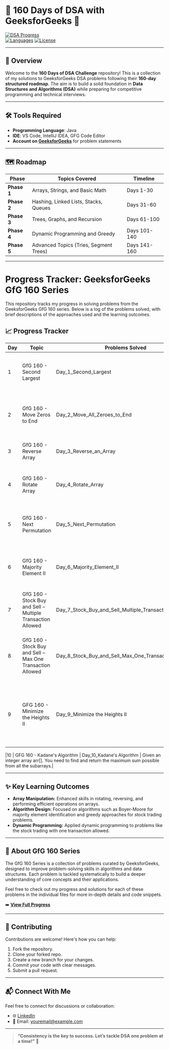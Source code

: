 # 🌟 160 Days of DSA with GeeksforGeeks 🚀  

[![DSA Progress](https://img.shields.io/badge/DSA-Progress-green)](#)  
[![Languages](https://img.shields.io/badge/Language-Java-blue)](#)
[![License](https://img.shields.io/github/license/amitkumardemo/160-days-of-dsa)](#)

---

## 📌 **Overview**

Welcome to the **160 Days of DSA Challenge** repository! This is a collection of my solutions to GeeksforGeeks DSA problems following their **160-day structured roadmap**. The aim is to build a solid foundation in **Data Structures and Algorithms (DSA)** while preparing for competitive programming and technical interviews.

---

## 🛠️ **Tools Required**

- **Programming Language**: Java 
- **IDE**: VS Code, IntelliJ IDEA, GFG Code Editor 
- **Account on [GeeksforGeeks](https://www.geeksforgeeks.org/user/lbgofficicwfy/)** for problem statements  

---

## 🗺️ **Roadmap**

| **Phase**          | **Topics Covered**                  | **Timeline**       |  
|---------------------|-------------------------------------|--------------------|  
| **Phase 1**        | Arrays, Strings, and Basic Math     | Days 1-30          |  
| **Phase 2**        | Hashing, Linked Lists, Stacks, Queues | Days 31-60         |  
| **Phase 3**        | Trees, Graphs, and Recursion        | Days 61-100        |  
| **Phase 4**        | Dynamic Programming and Greedy      | Days 101-140       |  
| **Phase 5**        | Advanced Topics (Tries, Segment Trees) | Days 141-160       |  

---
# Progress Tracker: GeeksforGeeks GfG 160 Series

This repository tracks my progress in solving problems from the GeeksforGeeks GfG 160 series. Below is a log of the problems solved, with brief descriptions of the approaches used and the learning outcomes.

## 📈 **Progress Tracker**

| **Day** | **Topic**                                     | **Problems Solved**                      | **Notes/Comments**                                                                                        |
|---------|-----------------------------------------------|------------------------------------------|-----------------------------------------------------------------------------------------------------------|
| 1       | GfG 160 - Second Largest                      | Day_1_Second_Largest                     | Solved the problem of finding the second largest element in an array.                                      |
| 2       | GfG 160 - Move Zeros to End                   | Day_2_Move_All_Zeroes_to_End             | Implemented moving all zeroes to the end of the array without changing the relative order of other elements.|
| 3       | GfG 160 - Reverse Array                       | Day_3_Reverse_an_Array                   | Reversed the array in-place without using extra space.                                                     |
| 4       | GfG 160 - Rotate Array                        | Day_4_Rotate_Array                       | Learned and implemented array rotation by `d` elements, utilizing an efficient O(n) approach.              |
| 5       | GfG 160 - Next Permutation                     | Day_5_Next_Permutation                    | Implemented next lexicographical permutation of an array using a systematic approach.                     |
| 6       | GfG 160 - Majority Element II                 | Day_6_Majority_Element_II                | Identified elements appearing more than `n/3` times in an array using the Boyer-Moore Voting Algorithm.    |
| 7       | GfG 160 - Stock Buy and Sell – Multiple Transaction Allowed | Day_7_Stock_Buy_and_Sell_Multiple_Transaction_Allowed | Maximized profit by performing multiple buy and sell operations using a greedy approach.                    |
| 8       | GfG 160 - Stock Buy and Sell – Max One Transaction Allowed | Day_8_Stock_Buy_and_Sell_Max_One_Transaction_Allowed | Implemented a solution to maximize profit with at most one buy and sell transaction using dynamic programming. |
|9 | GFG 160 - Minimize the Heights II | Day_9_Minimize the Heights II | Find out the minimum possible difference between the height of the shortest and tallest towers after you have modified each tower.|

|10 | GFG 160 - Kadane's Algorithm | Day_10_Kadane's Algorithm | Given an integer array arr[]. You need to find and return the maximum sum possible from all the subarrays.|

---

## ✨ **Key Learning Outcomes**

- **Array Manipulation:** Enhanced skills in rotating, reversing, and performing efficient operations on arrays.
- **Algorithm Design:** Focused on algorithms such as Boyer-Moore for majority element identification and greedy approaches for stock trading problems.
- **Dynamic Programming:** Applied dynamic programming to problems like the stock trading with one transaction allowed.

---

## 📜 **About GfG 160 Series**

The GfG 160 Series is a collection of problems curated by GeeksforGeeks, designed to improve problem-solving skills in algorithms and data structures. Each problem is tackled systematically to build a deeper understanding of core concepts and their applications.

Feel free to check out my progress and solutions for each of these problems in the individual files for more in-depth details and code snippets.

                    




➡️ **[View Full Progress](https://www.geeksforgeeks.org/user/lbgofficicwfy/)**

---

## 🤝 **Contributing**

Contributions are welcome! Here's how you can help:  
1. Fork the repository.  
2. Clone your forked repo.  
3. Create a new branch for your changes.  
4. Commit your code with clear messages.  
5. Submit a pull request.  

---



## 📬 **Connect With Me**

Feel free to connect for discussions or collaboration:  
- 🌐 [LinkedIn](https://www.linkedin.com/in/amit-kumar-686196225/)  
- 📧 Email: [youremail@example.com](mailto:amitk25783@gmail.com)  

---

> **“Consistency is the key to success. Let’s tackle DSA one problem at a time!”** 🌟
